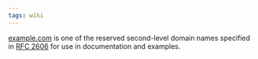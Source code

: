 ```yaml
---
tags: wiki
---
```


[example.com](/wiki/example.com) is one of the reserved second-level domain names specified in [RFC 2606](/wiki/RFC_2606) for use in documentation and examples.
